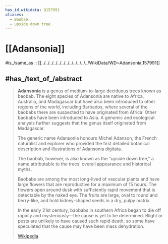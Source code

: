 ```yaml
---
has_id_wikidata: Q157991
aliases:
  - Baobab
  - upside down tree
---
```


# [[Adansonia]] 

#is_/same_as :: [[../../../../../../../../../../../../WikiData/WD~Adansonia,157991]] 
## #has_/text_of_/abstract 

> **Adansonia** is a genus of medium-to-large deciduous trees known as baobab. 
> The eight species of Adansonia are native to Africa, Australia, 
> and Madagascar but have also been introduced to other regions of the world, 
> including Barbados, where several of the baobabs there 
> are suspected to have originated from Africa. 
> Other baobabs have been introduced to Asia. 
> A genomic and ecological analysis further suggests 
> that the genus itself originated from Madagascar.
>
> The generic name Adansonia honours Michel Adanson, 
> the French naturalist and explorer 
> who provided the first detailed botanical description 
> and illustrations of Adansonia digitata. 
> 
> The baobab, however, is also known as the "upside down tree," 
> a name attributable to the trees' overall appearance and historical myths. 
> 
> Baobabs are among the most long-lived of vascular plants 
> and have large flowers that are reproductive for a maximum of 15 hours. 
> The flowers open around dusk with sufficiently rapid movement 
> that is detectable by the naked eye. 
> The fruits are large, oval to round and berry-like, 
> and hold kidney-shaped seeds in a dry, pulpy matrix.
>
> In the early 21st century, baobabs in southern Africa 
> began to die off rapidly and mysteriously—the cause is yet to be determined. 
> Blight or pests are unlikely to have caused such rapid death, 
> so some have speculated that the cause may have been mass dehydration.
>
> [Wikipedia](https://en.wikipedia.org/wiki/Adansonia) 



